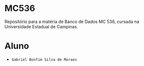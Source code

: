 # MC536
Repositório para a matéria de Banco de Dados MC 536, cursada na Universidade Estadual de Campinas.

# Aluno
* `Gabriel Bonfim Silva de Moraes`

